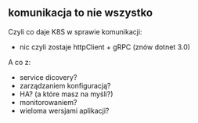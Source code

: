 ## komunikacja to nie wszystko

Czyli co daje K8S w sprawie komunikacji:

- nic czyli zostaje httpClient + gRPC (znów dotnet 3.0)

A co z:

- service dicovery?
- zarządzaniem konfiguracją?
- HA? (a które masz na myśli?)
- monitorowaniem?
- wieloma wersjami aplikacji?
